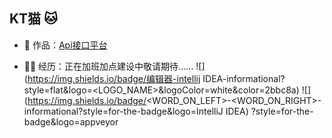 ## KT猫 🐱


- 🏡 作品：<a href="https://github.com/liyupi/code-nav" target="_blank">Api接口平台</a>

- 👨‍💻 经历：正在加班加点建设中敬请期待......
  ![](https://img.shields.io/badge/编辑器-intellij IDEA-informational?style=flat&logo=<LOGO_NAME>&logoColor=white&color=2bbc8a)
![](https://img.shields.io/badge/<WORD_ON_LEFT>-<WORD_ON_RIGHT>-informational?style=for-the-badge&logo=IntelliJ IDEA)
                                                                              ?style=for-the-badge&logo=appveyor
